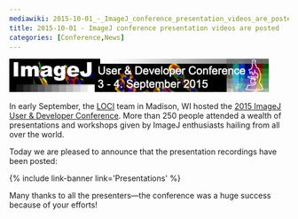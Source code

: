 ```yaml
---
mediawiki: 2015-10-01_-_ImageJ_conference_presentation_videos_are_posted
title: 2015-10-01 - ImageJ conference presentation videos are posted
categories: [Conference,News]
---
```


![ link=Conference 2015](/media/news/imagej-conference-2015.jpg)

In early September, the [LOCI](/orgs/loci) team in Madison, WI hosted the [2015 ImageJ User & Developer Conference](/events/conference-2015). More than 250 people attended a wealth of presentations and workshops given by ImageJ enthusiasts hailing from all over the world.

Today we are pleased to announce that the presentation recordings have been posted:

{% include link-banner link='Presentations' %}

Many thanks to all the presenters—the conference was a huge success because of your efforts!

 
